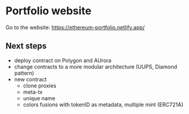 # Portfolio website

Go to the website: https://ethereum-portfolio.netlify.app/

## Next steps

- deploy contract on Polygon and AUrora
- change contracts to a more modular architecture (UUPS, Diamond pattern)
- new contract
  - clone proxies
  - meta-tx
  - unique name
  - colors fusions with tokenID as metadata, multiple mint (ERC721A)
